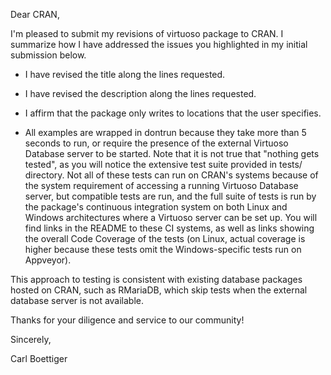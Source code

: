 Dear CRAN,

I'm pleased to submit my revisions of virtuoso package to CRAN. I summarize how I have 
addressed the issues you highlighted in my initial submission below.

- I have revised the title along the lines requested.
- I have revised the description along the lines requested.

- I affirm that the package only writes to locations that the user specifies.  

- All examples are wrapped in dontrun because they take more than 5 seconds to run,
or require the presence of the external Virtuoso Database server to be started.
Note that it is not true that "nothing gets tested", as you will notice the extensive
test suite provided in tests/ directory.  Not all of these tests can run on CRAN's
systems because of the system requirement of accessing a running Virtuoso Database
server, but compatible tests are run, and the full suite of tests is run by the package's
continuous integration system on both Linux and Windows architectures where a 
Virtuoso server can be set up.  You will find links in the README to these CI systems,
as well as links showing the overall Code Coverage of the tests (on Linux, actual
coverage is higher because these tests omit the Windows-specific tests run on Appveyor).

This approach to testing is consistent with existing database packages hosted on CRAN,
such as RMariaDB, which skip tests when the external database server is not available.  

Thanks for your diligence and service to our community!

Sincerely,

Carl Boettiger
